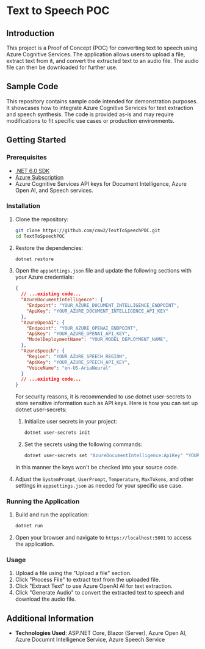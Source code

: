 # Text to Speech POC

## Introduction
This project is a Proof of Concept (POC) for converting text to speech using Azure Cognitive Services. The application allows users to upload a file, extract text from it, and convert the extracted text to an audio file. The audio file can then be downloaded for further use.

## Sample Code
This repository contains sample code intended for demonstration purposes. It showcases how to integrate Azure Cognitive Services for text extraction and speech synthesis. The code is provided as-is and may require modifications to fit specific use cases or production environments.

## Getting Started

### Prerequisites
- [.NET 6.0 SDK](https://dotnet.microsoft.com/download/dotnet/6.0)
- [Azure Subscription](https://azure.microsoft.com/en-us/free/)
- Azure Cognitive Services API keys for Document Intelligence, Azure Open AI, and Speech services.

### Installation
1. Clone the repository:
    ```sh
    git clone https://github.com/cmw2/TextToSpeechPOC.git
    cd TextToSpeechPOC
    ```

1. Restore the dependencies:
    ```sh
    dotnet restore
    ```

1. Open the `appsettings.json` file and update the following sections with your Azure credentials:

    ```json
    {
      // ...existing code...
      "AzureDocumentIntelligence": {
        "Endpoint": "YOUR_AZURE_DOCUMENT_INTELLIGENCE_ENDPOINT",
        "ApiKey": "YOUR_AZURE_DOCUMENT_INTELLIGENCE_API_KEY"
      },
      "AzureOpenAI": {
        "Endpoint": "YOUR_AZURE_OPENAI_ENDPOINT",
        "ApiKey": "YOUR_AZURE_OPENAI_API_KEY",
        "ModelDeploymentName": "YOUR_MODEL_DEPLOYMENT_NAME",
      },
      "AzureSpeech": {
        "Region": "YOUR_AZURE_SPEECH_REGION",
        "ApiKey": "YOUR_AZURE_SPEECH_API_KEY",
        "VoiceName": "en-US-AriaNeural"
      }
      // ...existing code...
    }
    ```

    For security reasons, it is recommended to use dotnet user-secrets to store sensitive information such as API keys. Here is how you can set up dotnet user-secrets:
    1. Initialize user secrets in your project:
        ```sh
        dotnet user-secrets init
        ```
    1. Set the secrets using the following commands:
        ```sh
        dotnet user-secrets set "AzureDocumentIntelligence:ApiKey" "YOUR_DOCUMENT_INTELLIGENCE_API_KEY"
        ```
    In this manner the keys won't be checked into your source code.
1. Adjust the `SystemPrompt`, `UserPrompt`, `Temperature`, `MaxTokens`, and other settings in `appsettings.json` as needed for your specific use case.

### Running the Application
1. Build and run the application:
    ```sh
    dotnet run
    ```

2. Open your browser and navigate to `https://localhost:5001` to access the application.

### Usage
1. Upload a file using the "Upload a file" section.
2. Click "Process File" to extract text from the uploaded file.
3. Click "Extract Text" to use Azure OpenAI AI for text extraction.
4. Click "Generate Audio" to convert the extracted text to speech and download the audio file.

## Additional Information
- **Technologies Used**: ASP.NET Core, Blazor (Server), Azure Open AI, Azure Documnt Intelligence Service, Azure Speech Service
